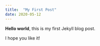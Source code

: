 ```yaml
---
title:  "My First Post"
date: 2020-05-12
---
```


**Hello world**, this is my first Jekyll blog post.

I hope you like it!
